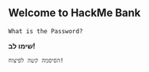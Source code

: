## Welcome to HackMe Bank


```shell
What is the Password?
```
**שימו לב!**
```shell
הסיסמה קשה לפיצוח!
```

